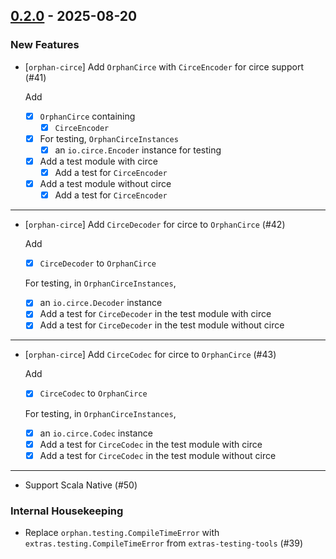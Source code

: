 ## [0.2.0](https://github.com/kevin-lee/orphan/issues?q=is%3Aissue%20is%3Aclosed%20-label%3Ainvalid%20milestone%3Am2) - 2025-08-20

### New Features

* [`orphan-circe`] Add `OrphanCirce` with `CirceEncoder` for circe support (#41)

  Add
  - [x] `OrphanCirce` containing
    - [x] `CirceEncoder`
  - [x] For testing, `OrphanCirceInstances`
    - [x] an `io.circe.Encoder` instance for testing
  - [x] Add a test module with circe
    - [x] Add a test for `CirceEncoder`
  - [x] Add a test module without circe
    - [x] Add a test for `CirceEncoder`
***
* [`orphan-circe`] Add `CirceDecoder` for circe to `OrphanCirce` (#42)

  Add
  - [x] `CirceDecoder` to `OrphanCirce`
  
  For testing, in `OrphanCirceInstances`,
  - [x] an `io.circe.Decoder` instance
  - [x] Add a test for `CirceDecoder` in the test module with circe
  - [x] Add a test for `CirceDecoder` in the test module without circe
***
* [`orphan-circe`] Add `CirceCodec` for circe to `OrphanCirce` (#43)

  Add
  - [x] `CirceCodec` to `OrphanCirce`
  
  For testing, in `OrphanCirceInstances`,
  - [x] an `io.circe.Codec` instance
  - [x] Add a test for `CirceCodec` in the test module with circe
  - [x] Add a test for `CirceCodec` in the test module without circe
***
* Support Scala Native (#50)

### Internal Housekeeping

* Replace `orphan.testing.CompileTimeError` with `extras.testing.CompileTimeError` from `extras-testing-tools` (#39)
